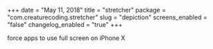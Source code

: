 +++
date = "May 11, 2018"
title = "stretcher"
package = "com.creaturecoding.stretcher"
slug = "depiction"
screens_enabled = "false"
changelog_enabled = "true"
+++

force apps to use full screen on iPhone X